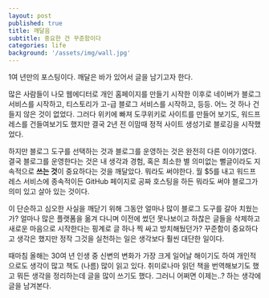 ```yaml
---
layout: post
published: true
title: 깨달음
subtitle: 중요한 건 꾸준함이다
categories: life
background: '/assets/img/wall.jpg'
---
```


 1여 년만의 포스팅이다. 깨달은 바가 있어서 글을 남기고자 한다.

 많은 사람들이 나모 웹에디터로 개인 홈페이지를 만들기 시작한 이후로
 네이버가 블로그 서비스를 시작하고, 티스토리가 고-급 블로그 서비스를
 시작하고, 등등. 어느 것 하나 건들지 않은 것이 없었다. 그러다 위키에
 빠져 도쿠위키로 사이트를 만들어 보기도, 워드프레스를 건들여보기도
 했지만 결국 2년 전 이맘때 정적 사이트 생성기로 블로깅을 시작했었다.

 하지만 블로그 도구를 선택하는 것과 블로그를 운영하는 것은 완전히 다른
 이야기였다. 결국 블로그를 운영한다는 것은 내 생각과 경험, 혹은 최소한
 별 의미없는 뻘글이라도 지속적으로 **쓰는 것**이 중요하다는 것을
 깨달았다. 뭐라도 써야한다. 월 $5를 내고 워드프레스 서비스에
 종속적이든 GitHub 페이지로 공짜 호스팅을 하든 뭐라도 써야 블로그가
 의미 있고 살아 있는 것이다.

 이 단순하고 심오한 사실을 깨닫기 위해 그동안 얼마나 많이 블로그
 도구를 갈아 치웠는가? 얼마나 많은 플랫폼을 옮겨 다니며 이전에 썼던
 못나보이고 하찮은 글들을 삭제하고 새로운 마음으로 시작한다는 핑계로
 글 하나 찍 싸고 방치해뒀던가? 꾸준함이 중요하다고 생각은 했지만 정작
 그것을 실천하는 일은 생각보다 훨씬 대단한 일이다.

 때마침 올해는 30여 년 인생 중 신변의 변화가 가장 크게 일어날 해이기도
 하여 개인적으로도 생각이 많고 책도 (나름) 많이 읽고 있다. 취미로나마
 읽던 책을 번역해보기도 했고 뭐든 생각을 정리하는데 글을 많이 쓰기도
 했다. 그러니 어쩌면 이제는..? 하는 생각에 글을 남겨본다.

